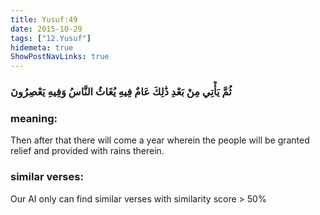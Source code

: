 ```yaml
---
title: Yusuf:49
date: 2015-10-29
tags: ["12.Yusuf"]
hidemeta: true 
ShowPostNavLinks: true 
---
```

### ثُمَّ يَأْتِي مِنْ بَعْدِ ذَٰلِكَ عَامٌ فِيهِ يُغَاثُ النَّاسُ وَفِيهِ يَعْصِرُونَ
### meaning: 
Then after that there will come a year wherein the people will be granted relief and provided with rains therein.
### similar verses: 

Our AI only can find similar verses with similarity score > 50% 




